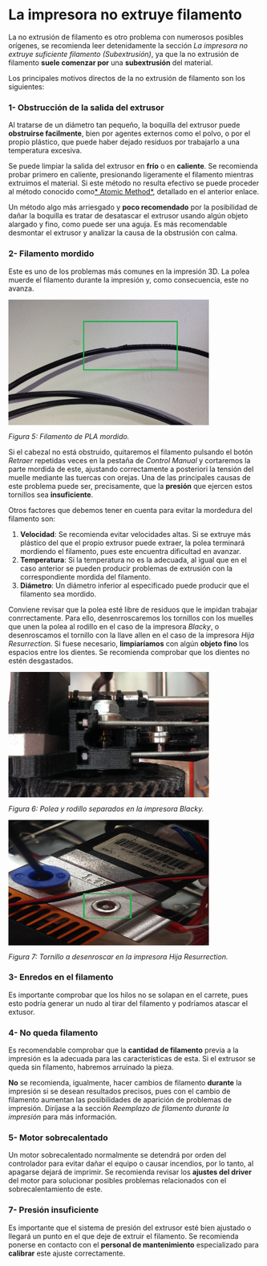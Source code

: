 # La impresora no extruye filamento

La no extrusión de filamento es otro problema con numerosos posibles orígenes, se recomienda leer detenidamente la sección *La impresora no extruye suficiente filamento (Subextrusión)*, ya que la no extrusión de filamento **suele comenzar por** una **subextrusión** del material.

Los principales motivos directos de la no extrusión de filamento son los siguientes:


### 1- Obstrucción de la salida del extrusor

Al tratarse de un diámetro tan pequeño, la boquilla del extrusor puede **obstruirse facilmente**, bien por agentes externos como el polvo, o por el propio plástico, que puede haber dejado residuos por trabajarlo a una temperatura excesiva.

Se puede limpiar la salida del extrusor en **frío** o en **caliente**. Se recomienda probar primero en caliente, presionando ligeramente el filamento mientras extruimos el material. Si este método no resulta efectivo se puede proceder al método conocido como[* Atomic Method*](http://wiki.ikaslab.org/index.php/Mantenimiento#Desatascar_Hot-end:_Atomic_method), detallado en el anterior enlace.

Un método algo más arriesgado y **poco recomendado** por la posibilidad de dañar la boquilla es tratar de desatascar el extrusor usando algún objeto alargado y fino, como puede ser una aguja. Es más recomendable desmontar el extrusor y analizar la causa de la obstrusión con calma.

### 2- Filamento mordido

Este es uno de los problemas más comunes en la impresión 3D. La polea muerde el filamento durante la impresión y, como consecuencia, este no avanza.

<img src="fm.JPG" alt="fm" height="250" width="400" align="middle">

*Figura 5: Filamento de PLA mordido.*

Si el cabezal no está obstruido, quitaremos el filamento pulsando el botón *Retraer* repetidas veces en la pestaña de *Control Manual* y cortaremos la parte mordida de este, ajustando correctamente a posteriori la tensión del muelle mediante las tuercas con orejas. Una de las principales causas de este problema puede ser, precisamente, que la **presión** que ejercen estos tornillos sea **insuficiente**.

Otros factores que debemos tener en cuenta para evitar la mordedura del filamento son:

1. **Velocidad**: Se recomienda evitar velocidades altas. Si se extruye más plástico del que el propio extrusor puede extraer, la polea terminará mordiendo el filamento, pues este encuentra dificultad en avanzar.
2. **Temperatura**: Si la temperatura no es la adecuada, al igual que en el caso anterior se pueden producir problemas de extrusión con la correspondiente mordida del filamento.
3. **Diámetro**: Un diámetro inferior al especificado puede producir que el filamento sea mordido.

Conviene revisar que la polea esté libre de residuos que le impidan trabajar conrrectamente. Para ello, desenrroscaremos los tornillos con los muelles que unen la polea al rodillo en el caso de la impresora *Blacky*, o desenroscamos el tornillo con la llave allen en el caso de la impresora *Hija Resurrection*. Si fuese necesario, **limpiaríamos** con algún **objeto fino** los espacios entre los dientes. Se recomienda comprobar que los dientes no estén desgastados.

<img src="polea.JPG" alt="polea" height="250" width="400" align="middle">

*Figura 6: Polea y rodillo separados en la impresora Blacky.*

<img src="hr.jpg" alt="hr" height="250" width="400" align="middle">

*Figura 7: Tornillo a desenroscar en la impresora Hija Resurrection.*

### 3- Enredos en el filamento

Es importante comprobar que los hilos no se solapan en el carrete, pues esto podría generar un nudo al tirar del filamento y podríamos atascar el extusor.

### 4- No queda filamento

Es recomendable comprobar que la **cantidad de filamento** previa a la impresión es la adecuada para las características de esta. Si el extrusor se queda sin filamento, habremos arruinado la pieza.

**No** se recomienda, igualmente, hacer cambios de filamento **durante** la impresión si se desean resultados precisos, pues con el cambio de filamento aumentan las posibilidades de aparición de problemas de impresión. Diríjase a la sección *Reemplazo de filamento durante la impresión* para más información.

### 5- Motor sobrecalentado

Un motor sobrecalentado normalmente se detendrá por orden del controlador para evitar dañar el equipo o causar incendios, por lo tanto, al apagarse dejará de imprimir. Se recomienda revisar los **ajustes del driver** del motor para solucionar posibles problemas relacionados con el sobrecalentamiento de este.

### 7- Presión insuficiente

Es importante que el sistema de presión del extrusor esté bien ajustado o llegará un punto en el que deje de extruir el filamento. Se recomienda ponerse en contacto con el **personal de mantenimiento** especializado para **calibrar** este ajuste correctamente.